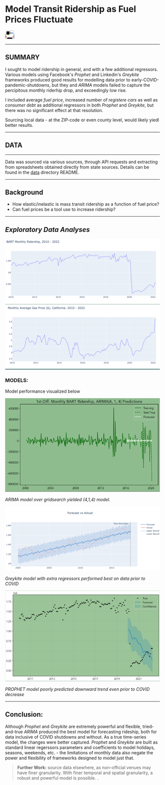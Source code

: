 # Model Transit Ridership as Fuel Prices Fluctuate

![](images/barti.png)

---
SUMMARY
---
I sought to model ridership in general, and with a few additional regressors. Various models using Facebook's _Prophet_ and Linkedin's _Greykite_ frameworks produced good results for modelling data prior to early-COVID-pandemic-shutdowns, but they and _ARIMA_ models failed to capture the percipitous monthly riderhip drop, and exceedingly low rise.

I included average _fuel price_, increased number of _registere cars_ as well as _consumer debt_ as additional regressors in both _Prophet_ and _Greykite_, but there was no significant effect at that resolution. 

Sourcing local data - at the ZIP-code or even county level, would likely yiedl better results. 

--- 
## DATA
---

Data was sourced via various sources, through API requests and extracting from spreadsheets obtained directly from state sources. Details can be found in the [data](/data/) directory README. 

---

## Background 
* How elastic/inelastic is mass transit ridership as a function of fuel price? 
* Can fuel prices be a tool use to increase ridership? 
---

## _Exploratory Data Analyses_ 

<img src =images/barrt.png>
<br>
<img src =images/fuel.png>

### MODELS: 
Model performance visualized below

<img src =images/arima.png>

_ARIMA model over gridsearch yielded (4,1,4) model._

<img src=images/greykite.png>

_Greykite model with extra regressors performed best on data prior to COVID_

<img src=images/prophet.png>

_PROPHET model poorly predicted downward trend even prior to COVID decrease_

--- 
## Conclusion: 
Although _Prophet_ and _Greykite_ are extremely powerful and flexible, tried-and-true _ARIMA_ produced the best model for forecasting rideship, both for data inclusive of COVID shutdowns and without. As a true time-series model, the changes were better captured. _Prophet_ and _Greykite_ are built as standard linear regerssors parameters and coefficients to model holidays, seasons, weekends, etc. - the limitations of monthly data also negate the power and flexibility of frameworks designed to model just that. 
> <b>Further Work:</b> source data elsewhere, as non-official venues may have finer granularity. With finer temporal and spatial granularity, a robust and powerful model is possible. .
